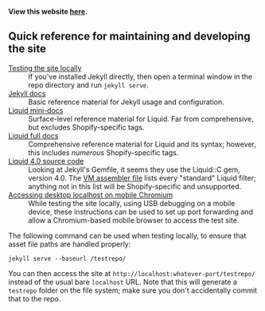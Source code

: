 
**View this website [here](https://davidjcobb.github.io).**



## Quick reference for maintaining and developing the site

<dl>
   <dt><a href="https://docs.github.com/en/pages/setting-up-a-github-pages-site-with-jekyll/testing-your-github-pages-site-locally-with-jekyll">Testing the site locally</a></dt>
      <dd>If you've installed Jekyll directly, then open a terminal window in the repo directory and run <code>jekyll serve</code>.</dd>
   <dt><a href="https://jekyllrb.com/docs/">Jekyll docs</a></dt>
      <dd>Basic reference material for Jekyll usage and configuration.</dd>
   <dt><a href="https://shopify.github.io/liquid/">Liquid mini-docs</a></dt>
      <dd>Surface-level reference material for Liquid. Far from comprehensive, but excludes Shopify-specific tags.</dd>
   <dt><a href="https://shopify.dev/docs/api/liquid">Liquid full docs</a></dt>
      <dd>Comprehensive reference material for Liquid and its syntax; however, this includes <em>numerous</em> Shopify-specific tags.</dd>
   <dt><a href="https://github.com/Shopify/liquid-c/tree/4-0-stable">Liquid 4.0 source code</a></dt>
      <dd>Looking at Jekyll's Gemfile, it seems they use the Liquid::C gem, version 4.0. The <a href="https://github.com/Shopify/liquid-c/blob/44da0548992437aa830ab21a0da71d3daf053a94/ext/liquid_c/vm_assembler.c">VM assembler file</a> lists every "standard" Liquid filter; anything not in this list will be Shopify-specific and unsupported.</dd>
   <dt><a href="https://developer.chrome.com/docs/devtools/remote-debugging/local-server/">Accessing desktop localhost on mobile Chromium</a></dt>
      <dd>While testing the site locally, using USB debugging on a mobile device, these instructions can be used to set up port forwarding and allow a Chromium-based mobile browser to access the test site.</dd>
</dl>

The following command can be used when testing locally, to ensure that asset file paths are handled properly:

```
jekyll serve --baseurl /testrepo/
```

You can then access the site at `http://localhost:whatever-port/testrepo/` instead of the usual bare `localhost` URL. Note that this will generate a `testrepo` folder on the file system; make sure you don't accidentally commit that to the repo.